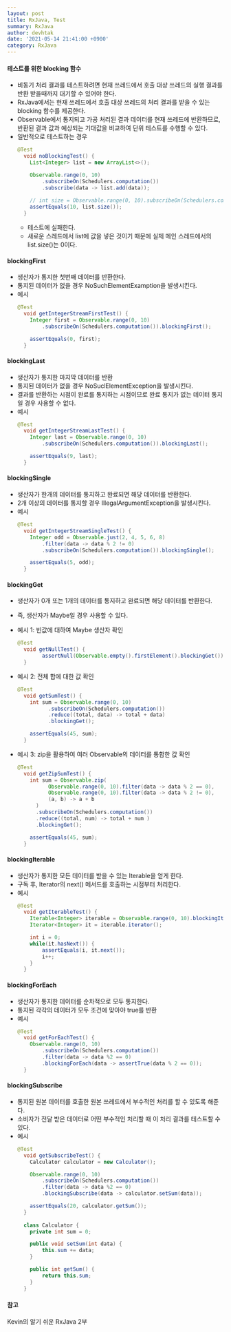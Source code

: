 ```yaml
---
layout: post
title: RxJava, Test
summary: RxJava
author: devhtak
date: '2021-05-14 21:41:00 +0900'
category: RxJava
---
```


#### 테스트를 위한 blocking 함수

- 비동기 처리 결과를 테스트하려면 현재 쓰레드에서 호출 대상 쓰레드의 실행 결과를 반환 받을때까지 대기할 수 있어야 한다.
- RxJava에서는 현재 쓰레드에서 호출 대상 쓰레드의 처리 결과를 받을 수 있는 blocking 함수를 제공한다.
- Observable에서 통지되고 가공 처리된 결과 데이터를 현재 쓰레드에 반환하므로, 반환된 결과 값과 예상되는 기대값을 비교하여 단위 테스트를 수행할 수 있다.
- 일반적으로 테스트하는 경우
  ```java
  @Test
	void noBlockingTest() {
      List<Integer> list = new ArrayList<>();

      Observable.range(0, 10)
          .subscribeOn(Schedulers.computation())
          .subscribe(data -> list.add(data));
      
      // int size = Observable.range(0, 10).subscribeOn(Schedulers.computation()).reduce(total, data -> total + 1).blockingGet();
      assertEquals(10, list.size());
	}
  ```
  - 테스트에 실패한다.
  - 새로운 스레드에서 list에 값을 넣은 것이기 때문에 실제 메인 스레드에서의 list.size()는 0이다.

#### blockingFirst

- 생산자가 통지한 첫번째 데이터를 반환한다.
- 통지된 데이터가 없을 경우 NoSuchElementExamption을 발생시킨다.
- 예시
  ```java
  @Test
	void getIntegerStreamFirstTest() {
      Integer first = Observable.range(0, 10)
          .subscribeOn(Schedulers.computation()).blockingFirst();

      assertEquals(0, first);
	}
  ```
  
#### blockingLast

- 생산자가 통지한 마지막 데이터를 반환
- 통지된 데이터가 없을 경우 NoSuclElementException을 발생시킨다.
- 결과를 반환하는 시점이 완료를 통지하는 시점이므로 완료 통지가 없는 데이터 통지일 경우 사용할 수 없다.
- 예시
  ```java
  @Test
	void getIntegerStreamLastTest() {
      Integer last = Observable.range(0, 10)
          .subscribeOn(Schedulers.computation()).blockingLast();

      assertEquals(9, last);
	}
  ```
  
#### blockingSingle

- 생산자가 한개의 데이터를 통지하고 완료되면 해당 데이터를 반환한다.
- 2개 이상의 데이터를 통지할 경우 IllegalArgumentException을 발생시킨다.
- 예시
  ```java
  @Test
	void getIntegerStreamSingleTest() {
      Integer odd = Observable.just(2, 4, 5, 6, 8)
          .filter(data -> data % 2 != 0)
          .subscribeOn(Schedulers.computation()).blockingSingle();

      assertEquals(5, odd);
	}
  ```

#### blockingGet

- 생산자가 0개 또는 1개의 데이터를 통지하고 완료되면 해당 데이터를 반환한다.
- 즉, 생산자가 Maybe일 경우 사용할 수 있다.
- 예시 1: 빈값에 대하여 Maybe 생산자 확인
  ```java
  @Test
	void getNullTest() {
		  assertNull(Observable.empty().firstElement().blockingGet());
	}
  ```
  
- 예시 2: 전체 합에 대한 값 확인
  ```java
  @Test
	void getSumTest() {
      int sum = Observable.range(0, 10)
            .subscribeOn(Schedulers.computation())
            .reduce((total, data) -> total + data)
            .blockingGet();

      assertEquals(45, sum);
	}
  ```
- 예시 3: zip을 활용하여 여러 Observable의 데이터를 통합한 값 확인
  ```java
  @Test
	void getZipSumTest() {
      int sum = Observable.zip(
            Observable.range(0, 10).filter(data -> data % 2 == 0),
            Observable.range(0, 10).filter(data -> data % 2 != 0),
            (a, b) -> a + b
        )
        .subscribeOn(Schedulers.computation())
        .reduce((total, num) -> total + num )
        .blockingGet();

      assertEquals(45, sum);
	}
  ```
  
#### blockingIterable

- 생산자가 통지한 모든 데이터를 받을 수 있는 Iterable을 얻게 한다.
- 구독 후, Iterator의 next() 메서드를 호출하는 시점부터 처리한다.
- 예시
  ```java
  @Test
	void getIterableTest() {
      Iterable<Integer> iterable = Observable.range(0, 10).blockingIterable();
      Iterator<Integer> it = iterable.iterator();

      int i = 0;
      while(it.hasNext()) {
          assertEquals(i, it.next());
          i++;
      }
	}
  ```

#### blockingForEach

- 생산자가 통지한 데이터를 순차적으로 모두 통지한다.
- 통지된 각각의 데이터가 모두 조건에 맞아야 true를 반환
- 예시
  ```java
  @Test
	void getForEachTest() {
      Observable.range(0, 10)
          .subscribeOn(Schedulers.computation())
          .filter(data -> data %2 == 0)
          .blockingForEach(data -> assertTrue(data % 2 == 0));
	}
  ```

#### blockingSubscribe

- 통지된 원본 데이터를 호출한 원본 쓰레드에서 부수적인 처리를 할 수 있도록 해준다.
- 소비자가 전달 받은 데이터로 어떤 부수적인 처리할 때 이 처리 결과를 테스트할 수 있다.
- 예시
  ```java
  @Test
	void getSubscribeTest() {
      Calculator calculator = new Calculator();

      Observable.range(0, 10)
          .subscribeOn(Schedulers.computation())
          .filter(data -> data %2 == 0)
          .blockingSubscribe(data -> calculator.setSum(data));

      assertEquals(20, calculator.getSum());
	}
	
	class Calculator {
      private int sum = 0;

      public void setSum(int data) {
          this.sum += data;
      }

      public int getSum() {
          return this.sum;
      }
	}
  ```

#### 참고

Kevin의 알기 쉬운 RxJava 2부
